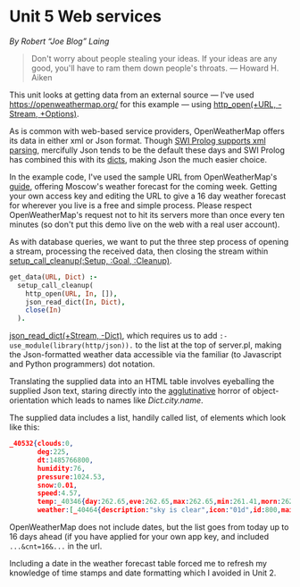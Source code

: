 # Unit 5 Web services

*By Robert “Joe Blog” Laing*

> Don't worry about people stealing your ideas. If your ideas are any good, you'll have to ram them down people's throats. &mdash; Howard H. Aiken

This unit looks at getting data from an external source &mdash; I've used <https://openweathermap.org/> for this example &mdash; using [http_open(+URL, -Stream, +Options)](http://www.swi-prolog.org/pldoc/doc_for?object=http_open/3).

As is common with web-based service providers, OpenWeatherMap offers its data in either xml or Json format. Though [SWI Prolog supports xml parsing](http://www.swi-prolog.org/pldoc/doc_for?object=section(%27packages/sgml.html%27)), mercifully Json tends to be the default these days and SWI Prolog has combined this with its [dicts](http://www.swi-prolog.org/pldoc/man?section=bidicts), making Json the much easier choice. 

In the example code, I've used the sample URL from OpenWeatherMap's [guide](https://openweathermap.org/guide), offering Moscow's weather forecast for the coming week. Getting your own access key and editing the URL to give a 16 day weather forecast for wherever you live is a free and simple process. Please respect OpenWeatherMap's request not to hit its servers more than once every ten minutes (so don't put this demo live on the web with a real user account).

As with database queries, we want to put the three step process of opening a stream, processing the received data, then closing the stream within [setup_call_cleanup(:Setup, :Goal, :Cleanup)](http://www.swi-prolog.org/pldoc/doc_for?object=setup_call_cleanup/3).

```prolog
get_data(URL, Dict) :-
  setup_call_cleanup(
    http_open(URL, In, []),
    json_read_dict(In, Dict),
    close(In)
  ).
```

[json_read_dict(+Stream, -Dict)](http://www.swi-prolog.org/pldoc/doc_for?object=json_read_dict/2), which requires us to add ```:- use_module(library(http/json)).``` to the list at the top of server.pl, making the Json-formatted weather data accessible via the familiar (to Javascript and Python programmers) dot notation.

Translating the supplied data into an HTML table involves eyeballing the supplied Json text, staring directly into the [agglutinative](https://en.wikipedia.org/wiki/Agglutination) horror of object-orientation which leads to names like *Dict.city.name*.

The supplied data includes a list, handily called list, of elements which look like this:

```json
_40532{clouds:0,
       deg:225,
       dt:1485766800,
       humidity:76,
       pressure:1024.53,
       snow:0.01,
       speed:4.57,
       temp:_40346{day:262.65,eve:262.65,max:262.65,min:261.41,morn:262.65,night:261.41},
       weather:[_40464{description:"sky is clear",icon:"01d",id:800,main:"Clear"}]}
```

OpenWeatherMap does not include dates, but the list goes from today up to 16 days ahead (if you have applied for your own app key, and included ```...&cnt=16&...``` in the url.

Including a date in the weather forecast table forced me to refresh my knowledge of time stamps and date formatting which I avoided in Unit 2.


